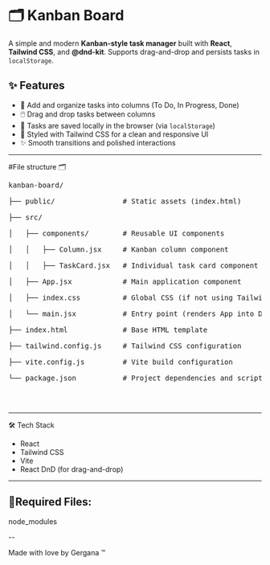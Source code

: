 # 🗂️ Kanban Board

A simple and modern **Kanban-style task manager** built with **React**, **Tailwind CSS**, and **@dnd-kit**. Supports drag-and-drop and persists tasks in `localStorage`.


## ✨ Features

- 📌 Add and organize tasks into columns (To Do, In Progress, Done)
- 🖱️ Drag and drop tasks between columns
- 💾 Tasks are saved locally in the browser (via `localStorage`)
- 💅 Styled with Tailwind CSS for a clean and responsive UI
- ✨ Smooth transitions and polished interactions

---

#File structure 🗂

<pre>
kanban-board/<br>
├── public/                # Static assets (index.html)<br>
├── src/<br>
│   ├── components/        # Reusable UI components<br>
│   │   ├── Column.jsx     # Kanban column component<br>
│   │   ├── TaskCard.jsx   # Individual task card component<br>
│   ├── App.jsx            # Main application component<br>
│   ├── index.css          # Global CSS (if not using Tailwind exclusively)<br>
│   └── main.jsx           # Entry point (renders App into DOM)<br>
├── index.html             # Base HTML template<br>
├── tailwind.config.js     # Tailwind CSS configuration<br>
├── vite.config.js         # Vite build configuration<br>
└── package.json           # Project dependencies and scripts<br>
</pre>
<br>

---

🛠️ Tech Stack
- React<br>
- Tailwind CSS<br>
- Vite<br>
- React DnD (for drag-and-drop)<br>

---

🔺Required Files: <br>
--
node_modules

--

Made with love by Gergana ™
